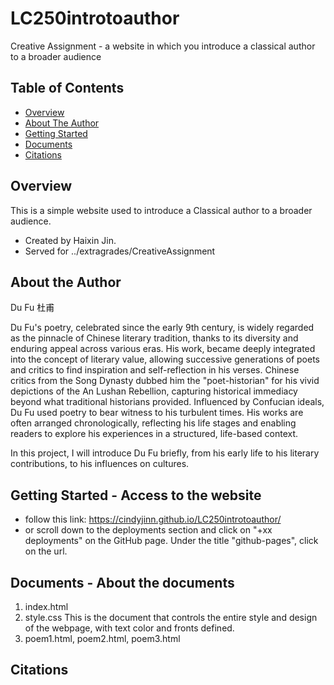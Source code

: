 # LC250introtoauthor
Creative Assignment - a website in which you introduce a classical author to a broader audience


## Table of Contents

- [Overview](#overview)
- [About The Author](#about-the-author)
- [Getting Started](#getting-started)
- [Documents](#documents)
- [Citations](#citations)

## Overview
This is a simple website used to introduce a Classical author to a broader audience. 
  - Created by Haixin Jin.
  - Served for ../extragrades/CreativeAssignment

## About the Author
Du Fu 杜甫  
  
Du Fu's poetry, celebrated since the early 9th century, is widely regarded as the pinnacle of Chinese literary tradition, thanks to its diversity and enduring appeal across various eras. His work, became deeply integrated into the concept of literary value, allowing successive generations of poets and critics to find inspiration and self-reflection in his verses. Chinese critics from the Song Dynasty dubbed him the "poet-historian" for his vivid depictions of the An Lushan Rebellion, capturing historical immediacy beyond what traditional historians provided. Influenced by Confucian ideals, Du Fu used poetry to bear witness to his turbulent times. His works are often arranged chronologically, reflecting his life stages and enabling readers to explore his experiences in a structured, life-based context.  
  
In this project, I will introduce Du Fu briefly, from his early life to his literary contributions, to his influences on cultures.

## Getting Started - Access to the website
- follow this link: https://cindyjinn.github.io/LC250introtoauthor/
- or scroll down to the deployments section and  click on "+xx deployments" on the GitHub page. Under the title "github-pages", click on the url.
  
## Documents - About the documents

1. index.html
2. style.css
  This is the document that controls the entire style and design of the webpage, with text color and fronts defined.
4. poem1.html, poem2.html, poem3.html

## Citations
